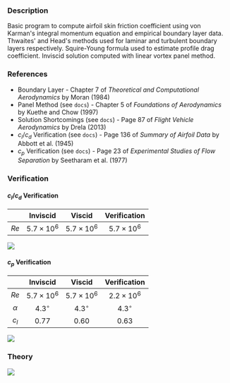 ### Description

Basic program to compute airfoil skin friction coefficient using von Karman's integral momentum equation and empirical boundary layer data. Thwaites' and Head's methods used for laminar and turbulent boundary layers respectively. Squire-Young formula used to estimate profile drag coefficient. Inviscid solution computed with linear vortex panel method.

### References

- Boundary Layer - Chapter 7 of _Theoretical and Computational Aerodynamics_ by Moran (1984)
- Panel Method (see `docs`) - Chapter 5 of _Foundations of Aerodynamics_ by Kuethe and Chow (1997)
- Solution Shortcomings (see `docs`) - Page 87 of _Flight Vehicle Aerodynamics_ by Drela (2013)
- $c_l/c_d$ Verification (see `docs`) - Page 136 of _Summary of Airfoil Data_ by Abbott et al. (1945)
- $c_p$ Verification (see `docs`) - Page 23 of _Experimental Studies of Flow Separation_ by Seetharam et al. (1977)

### Verification

#### $c_l/c_d$ Verification

|      |     Inviscid      |      Viscid       |   Verification    |
| :--: | :---------------: | :---------------: | :---------------: |
| $Re$ | $5.7 \times 10^6$ | $5.7 \times 10^6$ | $5.7 \times 10^6$ |

![](https://github.com/user-attachments/assets/84152230-d27f-4a92-9fa3-33dc4acb1b19)

#### $c_p$ Verification

|          |     Inviscid      |      Viscid       |   Verification    |
| :------: | :---------------: | :---------------: | :---------------: |
|   $Re$   | $5.7 \times 10^6$ | $5.7 \times 10^6$ | $2.2 \times 10^6$ |
| $\alpha$ |    $4.3^\circ$    |    $4.3^\circ$    |    $4.3^\circ$    |
|  $c_l$   |      $0.77$       |      $0.60$       |      $0.63$       |

![](https://github.com/user-attachments/assets/62da6144-4140-4733-8d64-639497f8d452)

### Theory

![](https://github.com/user-attachments/assets/1c161172-cb92-41c9-8198-48586bbc530f)
